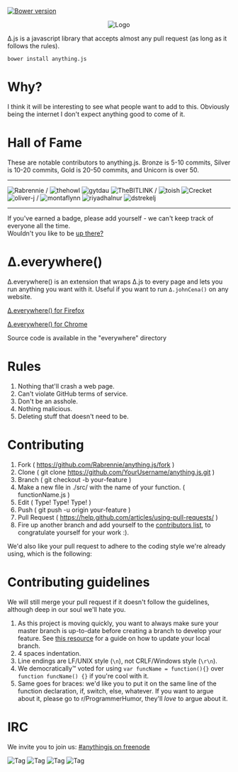 [![Bower version](https://badge.fury.io/bo/anything.js.svg)](https://badge.fury.io/bo/anything.js)
<p align="center"><img src="http://i.imgur.com/aLPpSED.png" alt="Logo"></p>

Δ.js is a javascript library that accepts almost any pull request (as long as it follows the rules).

    bower install anything.js


# Why?
I think it will be interesting to see what people want to add to this. Obviously being the internet I don't expect anything good to come of it.

# Hall of Fame

These are notable contributors to anything.js. Bronze is 5-10 commits, Silver is 10-20 commits, Gold is 20-50 commits, and Unicorn is over 50.

--------
![Rabrennie](https://img.shields.io/badge/@Rabrennie-UNICORN-ffbdc8.svg)
/
![thehowl](https://img.shields.io/badge/@thehowl-gold-FF91A4.svg)
![gytdau](https://img.shields.io/badge/@gytdau-gold-FF91A4.svg)
![TheBITLINK](https://img.shields.io/badge/@TheBITLINK-gold-FF91A4.svg)
/
![toish](https://img.shields.io/badge/@toish-silver-CC7483.svg)
![Crecket](https://img.shields.io/badge/@Crecket-silver-CC7483.svg)
![oliver-j](https://img.shields.io/badge/@oliverj-silver-CC7483.svg)
/
![montaflynn](https://img.shields.io/badge/@montaflynn-bronze-995762.svg)
![riyadhalnur](https://img.shields.io/badge/@riyadhalnur-bronze-995762.svg)
![dstrekelj](https://img.shields.io/badge/@dstrekelj-bronze-995762.svg)

--------
If you've earned a badge, please add yourself - we can't keep track of everyone all the time.  
Wouldn't you like to be [up there?](https://github.com/Rabrennie/anything.js/new/master/src)

# Δ.everywhere()
Δ.everywhere() is an extension that wraps Δ.js to every page and lets you run anything you want with it.
Useful if you want to run `Δ.johnCena()` on any website.

[Δ.everywhere() for Firefox](https://addons.mozilla.org/en-US/firefox/addon/anything-everywhere/)

[Δ.everywhere() for Chrome](https://chrome.google.com/webstore/detail/δeverywhere/chhoibcjamonhegamgoikcefddnkckfp)

Source code is available in the "everywhere" directory

# Rules
1. Nothing that'll crash a web page.
1. Can't violate GitHub terms of service.
1. Don't be an asshole.
  1. Nothing malicious.  
  1. Deleting stuff that doesn't need to be.


# Contributing
1. Fork ( https://github.com/Rabrennie/anything.js/fork )
1. Clone ( git clone https://github.com/YourUsername/anything.js.git )
1. Branch ( git checkout -b your-feature )
2. Make a new file in ./src/ with the name of your function. ( functionName.js )
1. Edit ( Type! Type! Type! )
1. Push ( git push -u origin your-feature )
1. Pull Request ( https://help.github.com/articles/using-pull-requests/ )
1. Fire up another branch and add yourself to the [contributors list](CONTRIBUTORS.md), to congratulate yourself for your work :).

We'd also like your pull request to adhere to the coding style we're already using, which is the following:

# Contributing guidelines

We will still merge your pull request if it doesn't follow the guidelines, although deep in our soul we'll hate you.

1. As this project is moving quickly, you want to always make sure your master branch is up-to-date before creating a branch to develop your feature. See [this resource](https://help.github.com/articles/syncing-a-fork/) for a guide on how to update your local branch.
1. 4 spaces indentation.
1. Line endings are LF/UNIX style (`\n`), not CRLF/Windows style (`\r\n`).
1. We democratically™ voted for using `var funcName = function(){}` over `function funcName() {}` if you're cool with it.
1. Same goes for braces: we'd like you to put it on the same line of the function declaration, if, switch, else, whatever. If you want to argue about it, please go to r/ProgrammerHumor, they'll _love_ to argue about it.

# IRC
We invite you to join us: [#anythingjs on freenode](http://webchat.freenode.net/?channels=anythingjs)

![Tag](http://i.imgur.com/etWLNKJ.gif) ![Tag](http://i.imgur.com/c4J95hH.gif) ![Tag](http://i.imgur.com/Sl7UbNI.gif) ![Tag](http://i.imgur.com/xaoeuKp.gif)
